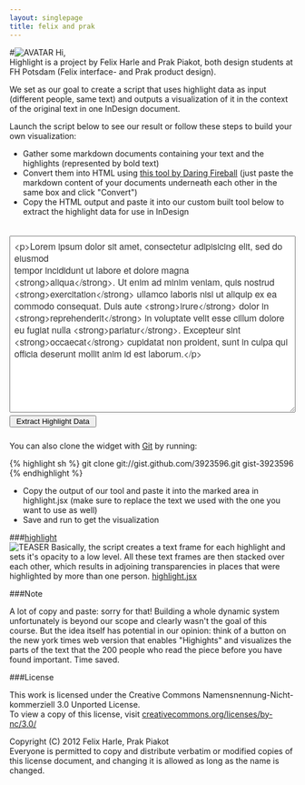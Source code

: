 ```yaml
---
layout: singlepage
title: felix and prak
---
```

#![AVATAR](https://raw.github.com/fabiantheblind/auto-typo-adbe-id/master/felix_prak/felix_prak.png) Hi,  
Highlight is a project by Felix Harle and Prak Piakot, both design students at FH Potsdam (Felix interface- and Prak product design).  

We set as our goal to create a script that uses highlight data as input (different people, same text) and outputs a visualization of it in the context of the original text in one InDesign document.  

Launch the script below to see our result or follow these steps to build your own visualization:  

- Gather some markdown documents containing your text and the highlights (represented by bold text)  
- Convert them into HTML using [this tool by Daring Fireball](http://daringfireball.net/projects/markdown/dingus)
(just paste the markdown content of your documents underneath each other in the same box and click "Convert")  
- Copy the HTML output and paste it into our custom built tool below to extract the highlight data for use in InDesign  
  
<div id="toarray_wrap">
    <style type="text/css">
    #toarray_wrap {
    max-width: 620px;
    margin: 0 auto;
    font: normal 100% "Helvetica Neue", sans-serif;
    line-height: 21px;
}
#toarray_ul {
    display: none;
    font-family: monospace;
    background-color: rgba(193,213,250,0.8);
    padding: 5px 10px 6px 10px;
    margin: 14px 0 10px 0;
    list-style: none;
}
#toarray_textarea {
    width: 100%;
    line-height: 21px;
    font-size: 16px;
    font-family: "Helvetica Neue", sans-serif;
    color: #333;
    margin: 20px 0 5px 0;
    padding: 1.5%;
}
#toarray_button {
    margin: 0 0 10px 0;
}
#toarray_button span {
    padding: 0 4px 0 4px;
}
#mdcontent {
    display: none;
}
</style>
    <textarea id="toarray_textarea" rows="14" cols="80" placeholder="Paste HTML here">
<p>Lorem ipsum dolor sit amet, consectetur adipisicing elit, sed do eiusmod
tempor incididunt ut labore et dolore magna <strong>aliqua</strong>. Ut enim ad minim veniam, quis nostrud <strong>exercitation</strong> ullamco laboris nisi ut aliquip ex ea commodo consequat. Duis aute <strong>irure</strong> dolor in <strong>reprehenderit</strong> in voluptate velit esse cillum dolore eu fugiat nulla <strong>pariatur</strong>. Excepteur sint <strong>occaecat</strong> cupidatat non proident, sunt in culpa qui officia deserunt mollit anim id est laborum.</p>
    </textarea>
    <button id="toarray_button"><span>Extract Highlight Data</span></button>
    <div id="mdcontent"></div>
    <ul id="toarray_ul" >
        <li>var highlight_data =  [];</li>
    </ul>
</div>

<script type="text/javascript">
$("#toarray_textarea").keyup(function () {
    var value = $(this).val();
    $("#mdcontent").append(value);
}).keyup();
$("#toarray_button").click(function() {
    $("#mdcontent p").contents().unwrap();
    var count = $("#mdcontent strong").length;
    var highlight = [];
    for (var i = 1; i <= count; i++) {
        highlight[i-1] = $("strong:nth-child(" + i + ")").text();
    }
    for (var j = 0; j < highlight.length; j++) {
        $("#toarray_ul").append("<li>highlight_data[" +j+ "] = " + "&quot" + highlight[j] + "&quot" + "&#59;</li>");
    }
    $("#toarray_ul").css({display: "block"});
});
</script>

You can also clone the widget with [Git](http://git-scm.com) by running:  

{% highlight sh %}
git clone git://gist.github.com/3923596.git gist-3923596
{% endhighlight %}  

- Copy the output of our tool and paste it into the marked area in highlight.jsx (make sure to replace the text we used with the one you want to use as well)
- Save and run to get the visualization

###[highlight](https://raw.github.com/fabiantheblind/auto-typo-adbe-id/master/felix_prak/highlight.jsx)  
![TEASER](https://raw.github.com/fabiantheblind/auto-typo-adbe-id/master/felix_prak/highlight_teaser_fp.png)
Basically, the script creates a text frame for each highlight and sets it's opacity to a low level. All these text frames are then stacked over each other, which results in adjoining transparencies in places that were highlighted by more than one person.
[highlight.jsx](https://raw.github.com/fabiantheblind/auto-typo-adbe-id/master/felix_prak/highlight.jsx)

###Note  
 
A lot of copy and paste: sorry for that! Building a whole dynamic system unfortunately is beyond our scope and clearly wasn't the goal of this course. But the idea itself has potential in our opinion: think of a button on the new york times web version that enables "Highights" and visualizes the parts of the text that the 200 people who read the piece before you have found important. Time saved.

###License  

This work is licensed under the Creative Commons Namensnennung-Nicht-kommerziell 3.0 Unported License.  
To view a copy of this license, visit [creativecommons.org/licenses/by-nc/3.0/](creativecommons.org/licenses/by-nc/3.0/)  

Copyright (C) 2012 Felix Harle, Prak Piakot  
Everyone is permitted to copy and distribute verbatim or modified copies of this license document, and changing it is allowed as long as the name is changed.  